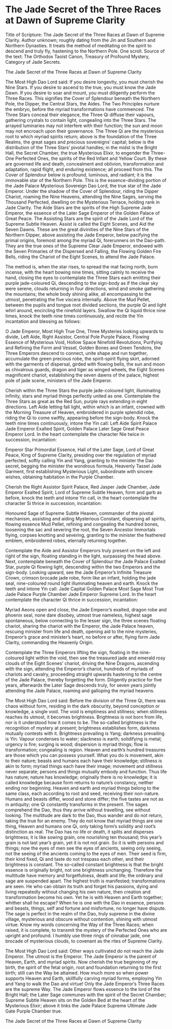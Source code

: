 # The Jade Secret of the Three Races at Dawn of Supreme Clarity

Title of Scripture: The Jade Secret of the Three Races at Dawn of Supreme Clarity. Author unknown; roughly dating from the Jin and Southern and Northern Dynasties. It treats the method of meditating on the spirit to descend and truly fly, hastening to the Northern Pole. One scroll. Source of the text: The Orthodox Taoist Canon, Treasury of Profound Mystery, Category of Jade Secrets.

The Jade Secret of the Three Races at Dawn of Supreme Clarity

The Most High Dao Lord said: If you desire longevity, you must cherish the Nine Stars. If you desire to ascend to the true, you must know the Jade Dawn. If you desire to soar and mount, you must diligently perform the Three Races. This signifies the Cover of Splendour beneath the Northern Pole, the Dipper, the Central Stars, the Aides. The Two Principles nurture the embryo, before the myriad transformations have commenced. The Three Stars conceal their elegance, the Three Qi diffuse their vapours, gathering crystals to contain light, congealing into the Three Stars. The arrayed luminaries may not interfere with their function; the sun and moon may not encroach upon their governance. The Three Qi are the mysterious root to which myriad spirits return; above is the foundation of the Three Realms, the great sages and precious sovereigns’ capital; below is the distribution of the Three Stars’ pivotal handles; in the midst is the Bright Hall, the Secret Chamber, the true Mysterious Elixir, to engender the Three-One Perfected Ones, the spirits of the Red Infant and Yellow Court. By these are governed life and death, concealment and oblivion, transformation and adaptation, rapid flight, and enduring existence; all proceed from this. The Cover of Splendour below is profound, luminous, and radiant; it is the immovable star of the Northern Pole. This is the essence-dividing portion of the Jade Palace Mysterious Sovereign Dao Lord, the true star of the Jade Emperor. Under the shadow of the Cover of Splendour, riding the Dipper Chariot, roaming the Nine Heavens, attending the Nine Sages, serving the Thousand Perfected, dwelling on the Mysterious Terrace, holding rank in Jade Clarity. The Aide Stars are the spirits of the High Supreme Jade Emperor, the essence of the Later Sage Emperor of the Golden Palace of Great Peace. The Assisting Stars are the spirit of the Jade Lord of the Supreme Subtle Heaven. Assist is called the Eight Scenes, and Aid the Seven Dawns. These are the great divinities of the Nine Stars of the Northern Dipper, above assisting the Jade Emperor, below pacifying the primal origins, foremost among the myriad Qi, forerunners on the Dao-path. They are the true ones of the Supreme Clear Jade Emperor, endowed with the Seven Primaries of the Dispersed and Falling, the Flowing Golden Fire Bells, riding the Chariot of the Eight Scenes, to attend the Jade Palace.

The method is, when the star rises, to spread the mat facing north, burn incense, with the heart bowing nine times, sitting calmly to receive the hand, closing the eyes to contemplate the Three Stars each emitting their purple jade-coloured Qi, descending to the sign-body as if the clear sky were serene, clouds returning in four directions, wind and smoke gathering the mountains; the whole body shining alike, all encompassing to the utmost, penetrating the five viscera internally. Above the Mud Pellet, between the pupils and tongue root divided sections, the purple Qi and light whirl around, encircling the ninefold layers. Swallow the Qi liquid thrice nine times, knock the teeth nine times continuously, and recite the Yin incantation and blessing as follows:

O Jade Emperor, Most High True One, Three Mysteries looking upwards to divide, Left Aide, Right Assistor, Central Pole Purple Palace, Flowing Essence of Mysterious Void, Hollow Space Ninefold Revolutions, Purifying and Refining the Form and Vessel, Golden Bones and Green Tendons, the Three Emperors descend to connect, unite shape and run together, accumulate the green precious robe, the spirit-spirit flying skirt, adorned with the garments of dispersal, girded with flowing bells, the sun and moon as chivalrous guards, dragon and tiger as winged wheels, the Eight Scenes magnificent chariot, establishing the seven dawns of the palace, highest pole of jade scene, ministers of the Jade Emperor.

Cherish within the Three Stars the purple jade-coloured light, illuminating infinity, stars and myriad things perfectly united as one. Contemplate the Three Stars as great as the Red Sun, purple rays extending in eight directions. Left Aide letting fall light, within which is an infant, crowned with the Morning Treasure of Heaven, embroidered in purple splendid robe, riding the Qi to come swiftly, appearing before the sign-body. Knock the teeth nine times continuously, intone the Yin call: Left Aide Spirit Palace Jade Emperor Exalted Spirit, Golden Palace Later Sage Great Peace Emperor Lord. In the heart contemplate the character Nie twice in succession, incantation:

Emperor Star Primordial Essence, Hall of the Later Sage, Lord of Great Peace, King of Supreme Clarity, presiding over the regulation of myriad perfected, softly calling Yin and Yang, granting to the minister the Dao secret, begging the minister the wondrous formula, Heavenly Tassel Jade Garment, first establishing Mysterious Light, subordinate with sincere wishes, obtaining habitation in the Purple Chamber.

Cherish the Right Assistor Spirit Palace, Red Jasper Jade Chamber, Jade Emperor Exalted Spirit, Lord of Supreme Subtle Heaven, form and garb as before, knock the teeth and intone Yin call, in the heart contemplate the character Si thrice in succession, incantation:

Honoured Sage of Supreme Subtle Heaven, commander of the pivotal mechanism, assisting and aiding Mysterious Constant, dispersing all spirits, flowing essence Mud Pellet, refining and congealing the hundred bones, loosening the sac and severing the root, the Seven Ancestor Immortals flying, corpses knotting and severing, granting to the minister the feathered emblem, embroidered robes, eternally returning together.

Contemplate the Aide and Assistor Emperors truly present on the left and right of the sign, floating standing in the light, surpassing the head above. Next, contemplate beneath the Cover of Splendour the Jade Palace Exalted Star, purple Qi flowing light, descending within the two Emperors and the sign-body. Looking upward, see the Jade Emperor’s Infinite Treasure Crown, crimson brocade jade robe, form like an infant, holding the jade seal, nine-coloured round light illuminating heaven and earth. Knock the teeth and intone Yin call: Jade Capital Golden Palace Most Sage Most True Jade Palace Purple Chamber Jade Emperor Supreme Lord. In the heart contemplate the character Qi thrice in succession, incantation:

Myriad Aeons open and close, the Jade Emperor’s exalted, dragon robe and phoenix seal, none dare disobey, utmost true nameless, highest sage spontaneous, below connecting to the lesser sign, the three scenes floating chariot, sharing the chariot with the Emperor, the Jade Palace heaven, rescuing minister from life and death, opening aid to the nine mysteries, Emperor’s grace and minister’s heart, no before or after, flying form Jade Clarity, commanding the Heavenly Origin.

Contemplate the Three Emperors lifting the sign, floating in the nine-coloured light within the void, then see the treasured jade and emerald rosy clouds of the Eight Scenes’ chariot, driving the Nine Dragons, ascending with the sign, attending the Emperor’s chariot, hundreds of myriads of chariots and cavalry, proceeding straight upwards hastening to the centre of the Jade Palace, thereby forgetting the form. Diligently practice for five years, afterwards the Later Sage descends truly, for seven years jointly attending the Jade Palace, roaming and galloping the myriad heavens.

The Most High Dao Lord said: Before the division of the Three Qi, there was chaos without form, residing in the dark obscurity, beyond conception or knowledge, a single void. The void is emptiness and stillness; when stillness reaches its utmost, it becomes brightness. Brightness is not born from life, nor is it understood how it comes to be. The so-called brightness is the recognition of mystery at present; brightness establishes form, darkness mutually contests with it. Brightness prevailing is Yang; darkness prevailing is Yin. Vapour condenses to water; slackness is earth; solidifying is metal; urgency is fire; surging is wood; dispersion is myriad things; flow is transformation; congealing is region. Heaven and earth’s hundred treasures are those which you can possess yourself. What you do is movement, akin to their nature; beasts and humans each have their knowledge; stillness is akin to form; myriad things each have their image; movement and stillness never separate; persons and things mutually embody and function. Thus life has nature; nature has knowledge; originally there is no knowledge; it is called knowledge because form returns to nature’s constancy, neither ending nor beginning. Heaven and earth and myriad things belong to the same class, each according to root and seed, receiving their non-nature. Humans and beasts differ, wood and stone differ; the five tastes are not as in antiquity; one Qi constantly transforms in the present. The sages comprehend the Dao, thus they arrive without travelling, see without looking. The multitude are dark to the Dao, thus wander and do not return, taking the true for an enemy. They do not know that myriad things are one thing, Heaven and humans one Qi, only taking form’s solidity and root’s distinction as real. The Dao has no life or death, it splits and disperses brightness; it is like sowing grain, one nourishing ten thousand; this year’s grain is not last year’s grain, yet it is not not grain. So it is with persons and things; now the eyes of men see the eyes of ancients, seeing only seeing, not the seeing of the ancients coming to the eyes of men. Their seed is firm, their kind fixed, Qi and taste do not trespass each other, and their brightness is constant. The so-called constant brightness is that the bright essence is originally bright, not one brightness unchanging. Therefore the multitude have memory and forgetfulness, death and life; the ordinary and sage are suspended apart. The highest truth is manifested; transformations are seen. He who can obtain its truth and forget his passions, dying and living repeatedly without changing his own nature, then creation and transformation become his own. Yet he is with Heaven and Earth together; whither shall he escape? When he is one with the Dao in essence, persons and beasts, things, self and fortune and misfortune, no longer have dispute. The sage is perfect in the realm of the Dao, truly supreme in the divine village, mysterious and obscure without contention, shining with utmost virtue. Know my words concerning the Way of the Three Races; when raised, it is complete, to transmit the mystery of the Perfected Ones who are upright and profound. I humbly use three rings of cinnabar jade, one brocade of mysterious clouds, to covenant as the rites of Supreme Clarity.

The Most High Dao Lord said: Other ways cultivated do not reach the Jade Emperor. The utmost is the Emperor. The Jade Emperor is the parent of Heaven, Earth, and myriad spirits. Now cherish the true beginning of my birth, the spirit of the fetal origin, root and foundation returning to the first birth; still can the Way be attained. How much more so when power supports Heaven and Earth, skillfully carving myriad forms, employing Yin and Yang to walk the Dao and virtue! Only the Jade Emperor’s Three Races are the supreme Way. The Jade Emperor flows essence to the lord of the Bright Hall; the Later Sage communes with the spirit of the Secret Chamber; Supreme Subtle Heaven sits on the Golden Bed at the heart of the Mysterious Elixir; above it links the Jade Palace Supreme Ultimate Jade Gate Purple Chamber true.

The Jade Secret of the Three Races at Dawn of Supreme Clarity

